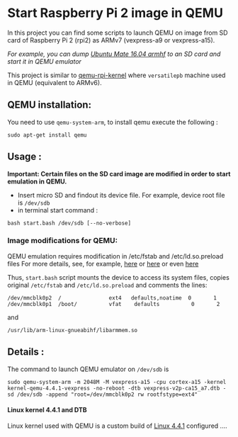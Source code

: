 # Start Raspberry Pi 2 image in QEMU

In this project you can find some scripts to launch QEMU on image from SD card of Raspberry Pi 2 (rpi2) as ARMv7 (vexpress-a9 or vexpress-a15). 

*For example, you can dump [Ubuntu Mate 16.04 armhf](https://ubuntu-mate.org/raspberry-pi/ubuntu-mate-16.04-desktop-armhf-raspberry-pi.img.xz) to an SD card and start it in QEMU emulator*

This project is similar to [qemu-rpi-kernel](https://github.com/dhruvvyas90/qemu-rpi-kernel/) where `versatilepb` machine used in QEMU (equivalent to ARMv6). 

## QEMU installation:

You need to use `qemu-system-arm`, to install qemu execute the following :

```
sudo apt-get install qemu
```

## Usage :

**Important: Certain files on the SD card image are modified in order to start emulation in QEMU.**

- Insert micro SD and findout its device file. For example, device root file is `/dev/sdb`
- in terminal start command :

```
bash start.bash /dev/sdb [--no-verbose]
```

### Image modifications for QEMU:

QEMU emulation requires modification in /etc/fstab and /etc/ld.so.preload files
For more details, see, for example, [here](http://stackoverflow.com/questions/38837606/emulate-raspberry-pi-raspbian-with-qemu/39676138) or [here](http://blog.3mdeb.com/2015/12/30/emulate-rapberry-pi-2-in-qemu/) or even [here](https://github.com/dhruvvyas90/qemu-rpi-kernel/blob/master/tools/qemu_choose_vm.sh)

Thus, `start.bash` script mounts the device to access its system files, copies original `/etc/fstab` and `/etc/ld.so.preload` and comments the lines:

```
/dev/mmcblk0p2  /               ext4   defaults,noatime  0       1
/dev/mmcblk0p1  /boot/          vfat    defaults          0       2
```

and 

```
/usr/lib/arm-linux-gnueabihf/libarmmem.so
```

## Details : 

The command to launch QEMU emulator on `/dev/sdb` is 

```
sudo qemu-system-arm -m 2048M -M vexpress-a15 -cpu cortex-a15 -kernel kernel-qemu-4.4.1-vexpress -no-reboot -dtb vexpress-v2p-ca15_a7.dtb -sd /dev/sdb -append "root=/dev/mmcblk0p2 rw rootfstype=ext4"
```

#### Linux kernel 4.4.1 and DTB

Linux kernel used with QEMU is a custom build of [Linux 4.4.1](link) configured ....









 




